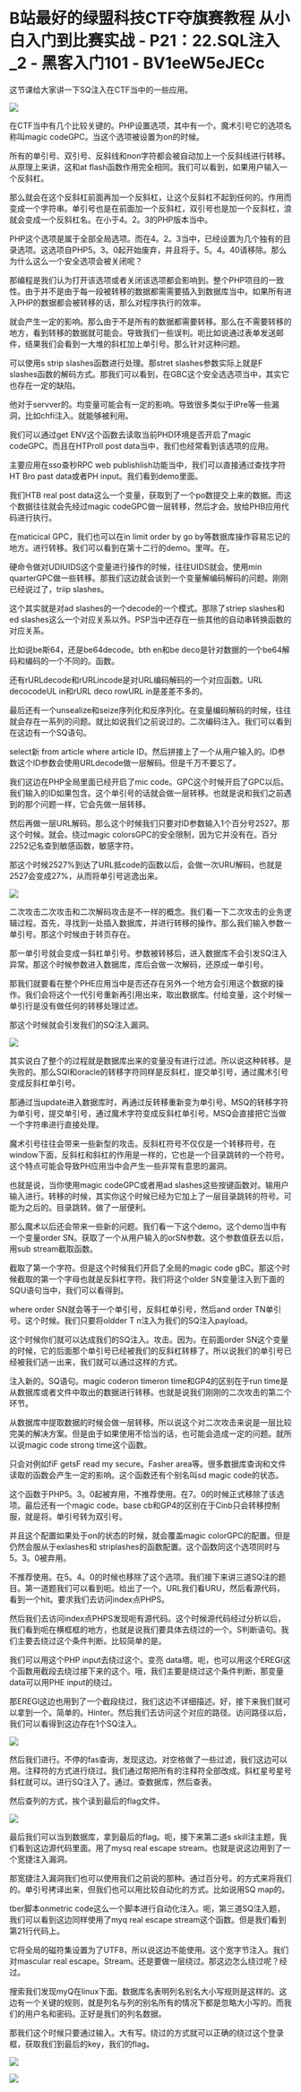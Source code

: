 # B站最好的绿盟科技CTF夺旗赛教程 从小白入门到比赛实战 - P21：22.SQL注入_2 - 黑客入门101 - BV1eeW5eJECc

这节课给大家讲一下SQ注入在CTF当中的一些应用。

![](img/8c66f814839a60e6ced48f75c1999e7e_1.png)

在CTF当中有几个比较关键的。PHP设置选项，其中有一个。魔术引号它的选项名称叫magic codeGPC。当这个选项被设置为on的时候。

所有的单引号、双引号、反斜线和non字符都会被自动加上一个反斜线进行转移。从原理上来讲，这和at flash函数作用完全相同。我们可以看到，如果用户输入一个反斜杠。

那么就会在这个反斜杠前面再加一个反斜杠，让这个反斜杠不起到任何的。作用而变成一个字符串。单引号也是在前面加一个反斜杠，双引号也是加一个反斜杠，浪就会变成一个反斜杠名。在小于4。2。3的PHP版本当中。

PHP这个选项是属于全部全局选项。而在4。2。3当中，已经设置为几个独有的目录选项。这选项自PHP5。3。0起开始废弃，并且将于。5。4。40请移除。那么为什么这么一个安全选项会被关闭呢？

那编程是我们认为打开该选项或者关闭该选项都会影响到。整个PHP项目的一致性。由于并不是由于每一段被转移的数据都需需要插入到数据库当中。如果所有进入PHP的数据都会被转移的话，那么对程序执行的效率。

就会产生一定的影响。那么由于不是所有的数据都需要转移。那么在不需要转移的地方，看到转移的数据就可能会。导致我们一些误判。呃比如说通过表单发送邮件，结果我们会看到一大堆的斜杠加上单引号。那么针对这种问题。

可以使用s strip slashes函数进行处理。那stret slashes参数实际上就是F slashes函数的解码方式。那我们可以看到，在GBC这个安全选选项当中，其实它也存在一定的缺陷。

他对于servver的。均变量可能会有一定的影响。导致很多类似于IPre等一些漏洞，比如chfi注入。就能够被利用。

我们可以通过get ENV这个函数去读取当前PHD环境是否开启了magic codeGPC。而且在HTProll post data当中，我们也经常看到该选项的应用。

主要应用在sso查秒RPC web publishlish功能当中，我们可以直接通过查找字符HT Bro past data或者PH input。我们看到demo里面。

我们HTB real post data这么一个变量，获取到了一个po数提交上来的数据。而这个数据往往就会先经过magic codeGPC做一层转移，然后才会。放给PHB应用代码进行执行。

在maticical GPC，我们也可以在in limit order by go by等数据库操作容易忘记的地方。进行转移。我们可以看到在第十二行的demo。里咩。在。

硬命令做对UDIUIDS这个变量进行操作的时候，往往UIDS就会。使用min quarterGPC做一些转移。那我们这边就会谈到一个变量解编码解码的问题。刚刚已经说过了，triip slashes。

这个其实就是对ad slashes的一个decode的一个模式。那除了striep slashes和ed slashes这么一个对应关系以外。PSP当中还存在一些其他的自动串转换函数的对应关系。

比如说be斯64，还是be64decode。bth en和be deco是针对数据的一个be64解码和编码的一个不同的。函数。

还有rURLdecode和rURLincode是对URL编码解码的一个对应函数。URL decocodeUL in和rURL deco rowURL in是差差不多的。

最后还有一个unsealize和seize序列化和反序列化。在变量编码解码的时候，往往就会存在一系列的问题。就比如说我们之前说过的。二次编码注入。我们可以看到在这边有一个SQ语句。

select新 from article where article ID。然后拼接上了一个从用户输入的。ID参数这个ID参数会使用URLdecode做一层解码。但是千万不要忘了。

我们这边在PHP全局里面已经开启了mic code。GPC这个时候开启了GPC以后。我们输入的ID如果包含。这个单引号的话就会做一层转移。也就是说和我们之前遇到的那个问题一样，它会先做一层转移。

然后再做一层URL解码。那么这个时候我们只要对ID参数输入1个百分号2527。那这个时候。就会。绕过magic colorsGPC的安全限制，因为它并没有在。百分2252记名查到敏感函数，敏感字符。

那这个时候2527%到达了URL抵code的函数以后，会做一次URU解码，也就是2527会变成27%，从而将单引号逃逸出来。



![](img/8c66f814839a60e6ced48f75c1999e7e_3.png)

二次攻击二次攻击和二次解码攻击是不一样的概念。我们看一下二次攻击的业务逻辑过程。首先，寻找到一处插入数据库，并进行转移的操作。那么我们输入参数一单引号。那这个时候由于转页存在。

那一单引号就会变成一斜杠单引号。参数被转移后，进入数据库不会引发SQ注入异常。那这个时候参数进入数据库，库后会做一次解码，还原成一单引号。

那我们就要看在整个PHE应用当中是否还存在另外一个地方会引用这个数据的操作。我们会将这个一代引号重新再引用出来，取出数据库。付给变量，这个时候一单引行是没有做任何的转移处理过滤。

那这个时候就会引发我们的SQ注入漏洞。

![](img/8c66f814839a60e6ced48f75c1999e7e_5.png)

其实说白了整个的过程就是数据库出来的变量没有进行过滤。所以说这种转移。是失败的。那么SQl和oracle的转移字符同样是反斜杠，提交单引号，通过魔术引号变成反斜杠单引号。

那通过当update进入数据库时，再通过反转移重新变为单引号。MSQ的转移字符为单引号，提交单引号，通过魔术字符变成反斜杠单引号。MSQ会直接把它当做一个字符串进行直接处理。

魔术引号往往会带来一些新型的攻击。反斜杠符号不仅仅是一个转移符号，在window下面，反斜杠和斜杠的作用是一样的，它也是一个目录跳转的一个符号。这个特点可能会导致PH应用当中会产生一些非常有意思的漏洞。

也就是说，当你使用magic codeGPC或者用ad slashes这些按键函数对。输用户输入进行。转移的时候，其实你这个时候已经为它加上了一层目录跳转的符号。可能为之后的。目录跳转。做了一层便利。

那么魔术以后还会带来一些新的问题。我们看一下这个demo。这个demo当中有一个变量order SN。获取了一个从用户输入的orSN参数。这个参数值获去以后，用sub stream截取函数。

截取了第一个字符。但是这个时候我们开启了全局的magic code gBC。那这个时候截取的第一个字母也就是反斜杠字符。我们将这个older SN变量注入到下面的SQU语句当中，我们可以看得到。

where order SN就会等于一个单引号，反斜杠单引号，然后and order TN单引号。这个时候。我们只要将oldder T n注入为我们的SQ注入payload。

这个时候你们就可以达成我们的SQ注入。攻击。因为。在前面order SN这个变量的时候，它的后面那个单引号已经被我们的反斜杠转移了。所以说我们的单引号已经被我们逃一出来，我们就可以通过这样的方式。

注入新的。SQ语句。magic coderon timeron time和GP4的区别在于run time是从数据库或者文件中取出的数据进行转移。也就是说我们刚刚的二次攻击的第二个环节。

从数据库中提取数据的时候会做一层转移。所以说这个对二次攻击来说是一层比较完美的解决方案。但是由于如果使用不恰当的话，也可能会造成一定的问题。就所以说magic code strong time这个函数。

只会对例如fiF getsF read my secure。Fasher area等。很多数据库查询和文件读取的函数会产生一定的影响。这个函数还有个别名叫sd magic code的状态。

这个函数于PHP5。3。0起被弃用，不推荐使用。在7。0的时候正式移除了该选项。最后还有一个magic code。base cb和GP4的区别在于Cinb只会转移控制服，就是将。单引号转为双引号。

并且这个配置如果处于on的状态的时候，就会覆盖magic colorGPC的配置。但是仍然会服从于exlashes和 striplashes的函数配置。这个函数同这个选项同时与5。3。0被弃用。

不推荐使用。在5。4。0的时候也移除了这个选项。我们接下来讲三道SQ注的题目。第一道题我们可以看到呃。给出了一个。URL我们看URU，然后看源代码，看到一个hit。要求我们去访问index点PHPS。

然后我们去访问index点PHPS发现呃有源代码。这个时候源代码经过分析以后，我们看到呃在横框框的地方，也就是说我们要具体去绕过的一个。S判断语句。我们主要去绕过这个条件判断。比较简单的是。

我们可以用这个PHP input去绕过这个。变亮 data塔。呃，也可以用这个EREGI这个函数用截段去绕过接下来的这个。哦，我们主要是绕过这个条件判断，那变量data可以用PHE input的绕过。

那EREGI这边也用到了一个截段绕过，我们这边不详细描述。好，接下来我们就可以拿到一个。简单的。Hinter。然后我们去访问这个对应的路径。访问路径以后，我们可以看得到这边存在1个SQ注入。



![](img/8c66f814839a60e6ced48f75c1999e7e_7.png)

然后我们进行。不停的fas查询，发现这边。对空格做了一些过滤，我们这边可以用。注释符的方式进行绕过。我们通过帮把所有的注释符全部改成。斜杠星号星号斜杠就可以。进行SQ注入了。通过。查数据库，然后查表。

然后查列的方式，挨个读到最后的flag文件。

![](img/8c66f814839a60e6ced48f75c1999e7e_9.png)

最后我们可以当到数据库，拿到最后的flag。呃，接下来第二道s skill注主题，我们看到这边源代码里面。用了mysq real escape stream。也就是说这边用到了一个宽捷注入漏洞。

那宽捷注入漏洞我们也可以使用我们之前说的那种。通过百分号。的方式来将我们的。单引号拷译出来，但我们也可以用比较自动化的方式。比如说用SQ map的。

tber脚本onmetric code这么一个脚本进行自动化注入。呃，第三道SQ注入题，我们可以看到这边同样使用了myq real escape stream这个函数。但是我们看到第21行代码上。

它将全局的磁符集设置为了UTF8，所以说这边不能使用。这个宽字节注入。我们对mascular real escape。Stream。还是要做一层绕过。那这边怎么绕过呢？经过。

搜索我们发现myQ在linux下面。数据库名表明列名别名大小写规则是这样的。这边有一个关键的规则，就是列名与列的别名所有的情况下都是忽略大小写的。而我们的用户名和密码。正好是我们的列名数据。

那我们这个时候只要通过输入。大有写。绕过的方式就可以正确的绕过这个登录框，获取我们到最后的key，我们的flag。



![](img/8c66f814839a60e6ced48f75c1999e7e_11.png)

![](img/8c66f814839a60e6ced48f75c1999e7e_12.png)
